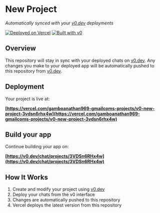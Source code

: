 # New Project

*Automatically synced with your [v0.dev](https://v0.dev) deployments*

[![Deployed on Vercel](https://img.shields.io/badge/Deployed%20on-Vercel-black?style=for-the-badge&logo=vercel)](https://vercel.com/gamboanathan969-gmailcoms-projects/v0-new-project-3vdsn6rhx4w)
[![Built with v0](https://img.shields.io/badge/Built%20with-v0.dev-black?style=for-the-badge)](https://v0.dev/chat/projects/3VDSn6RHx4w)

## Overview

This repository will stay in sync with your deployed chats on [v0.dev](https://v0.dev).
Any changes you make to your deployed app will be automatically pushed to this repository from [v0.dev](https://v0.dev).

## Deployment

Your project is live at:

**[https://vercel.com/gamboanathan969-gmailcoms-projects/v0-new-project-3vdsn6rhx4w](https://vercel.com/gamboanathan969-gmailcoms-projects/v0-new-project-3vdsn6rhx4w)**

## Build your app

Continue building your app on:

**[https://v0.dev/chat/projects/3VDSn6RHx4w](https://v0.dev/chat/projects/3VDSn6RHx4w)**

## How It Works

1. Create and modify your project using [v0.dev](https://v0.dev)
2. Deploy your chats from the v0 interface
3. Changes are automatically pushed to this repository
4. Vercel deploys the latest version from this repository